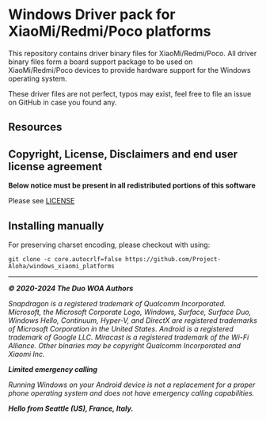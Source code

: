 
# Windows Driver pack for XiaoMi/Redmi/Poco platforms

This repository contains driver binary files for XiaoMi/Redmi/Poco.
All driver binary files form a board support package to be used on XiaoMi/Redmi/Poco devices to provide hardware support for the Windows operating system.

These driver files are not perfect, typos may exist, feel free to file an issue on GitHub in case you found any.

## Resources

## Copyright, License, Disclaimers and end user license agreement

**Below notice must be present in all redistributed portions of this software**

Please see [LICENSE](LICENSE.md)

## Installing manually

For preserving charset encoding, please checkout with using:

```
git clone -c core.autocrlf=false https://github.com/Project-Aloha/windows_xiaomi_platforms
```

---

_**© 2020-2024 The Duo WOA Authors**_

_Snapdragon is a registered trademark of Qualcomm Incorporated. Microsoft, the Microsoft Corporate Logo, Windows, Surface, Surface Duo, Windows Hello, Continuum, Hyper-V, and DirectX are registered trademarks of Microsoft Corporation in the United States. Android is a registered trademark of Google LLC. Miracast is a registered trademark of the Wi-Fi Alliance. Other binaries may be copyright Qualcomm Incorporated and Xiaomi Inc._

_**Limited emergency calling**_

_Running Windows on your Android device is not a replacement for a proper phone operating system and does not have emergency calling capabilities._

_**Hello from Seattle (US), France, Italy.**_
